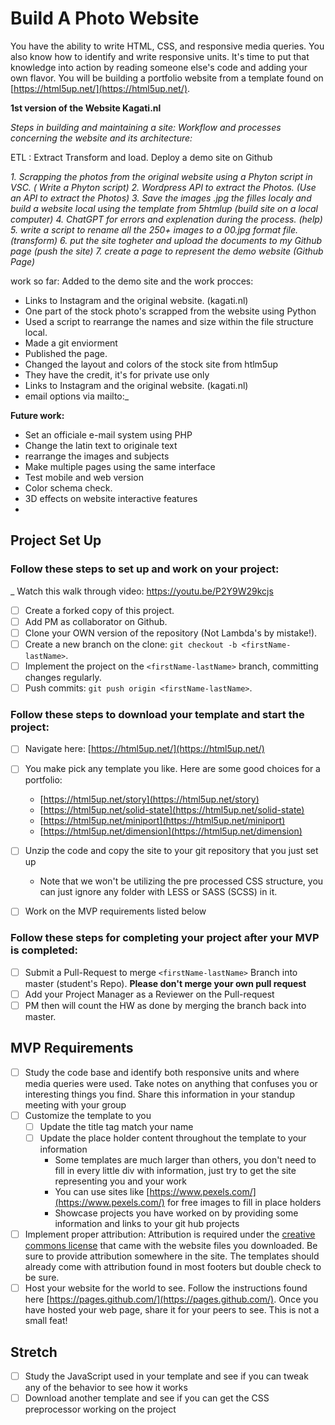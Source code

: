 # Build A Photo Website
You have the ability to write HTML, CSS, and responsive media queries.  You also know how to identify and write responsive units.  It's time to put that knowledge into action by reading someone else's code and adding your own flavor.  You will be building a portfolio website from a template found on [https://html5up.net/](https://html5up.net/).

**1st version of the Website Kagati.nl** 

_Steps in building and maintaining a site:_ 
_Workflow and processes concerning the website and its architecture:_ 

ETL : Extract Transform and load. 
Deploy a demo site on Github 

_1. Scrapping the photos from the original website using a Phyton script in VSC. _( Write a Phyton script)_ 
2. Wordpress API to extract the Photos. _(Use an API to extract the Photos)_ 
3. Save the images .jpg the filles localy and build a website local using the template from 5htmlup _(build site on a local computer)_ 
4. ChatGPT for errors and explenation during the process.  _(help)_
5. write a script to rename all the 250+ images to a 00.jpg format file.  _(transform)_
6. put the site togheter and upload the documents to my Github page _(push the site)_ 
7. create a page to represent the demo website _(Github Page)__ 

work so far: Added to the demo site and the work procces: 

- Links to Instagram and the original website. (kagati.nl) 
- One part of the stock photo's scrapped from the website using Python 
- Used a script to rearrange the names and size  within the file structure local.
- Made a git enviorment
- Published the page. 
- Changed the layout and colors of the stock site from htlm5up
- They have the credit, it's for private use only
- Links to Instagram and the original website. (kagati.nl) 
- email options via mailto:_ 

**Future  work:** 
- Set an officiale e-mail system using PHP 
- Change the latin text to originale text
- rearrange the images and subjects 
- Make multiple pages using the same interface 
- Test mobile and web version
- Color schema check. 
- 3D effects on website interactive features
- 
## Project Set Up

### Follow these steps to set up and work on your project:

_ Watch this walk through video:  https://youtu.be/P2Y9W29kcjs

- [ ] Create a forked copy of this project.
- [ ] Add PM as collaborator on Github.
- [ ] Clone your OWN version of the repository (Not Lambda's by mistake!).
- [ ] Create a new branch on the clone: `git checkout -b <firstName-lastName>`.
- [ ] Implement the project on the `<firstName-lastName>` branch, committing changes regularly.
- [ ] Push commits: `git push origin <firstName-lastName>`.

### Follow these steps to download your template and start the project:

- [ ] Navigate here: [https://html5up.net/](https://html5up.net/)
- [ ] You make pick any template you like.  Here are some good choices for a portfolio:
	- [https://html5up.net/story](https://html5up.net/story)
	- [https://html5up.net/solid-state](https://html5up.net/solid-state)
	- [https://html5up.net/miniport](https://html5up.net/miniport)
	- [https://html5up.net/dimension](https://html5up.net/dimension)

- [ ] Unzip the code and copy the site to your git repository that you just set up
  * Note that we won't be utilizing the pre processed CSS structure, you can just ignore any folder with LESS or SASS (SCSS) in it.
- [ ] Work on the MVP requirements listed below

### Follow these steps for completing your project after your MVP is completed:

- [ ] Submit a Pull-Request to merge `<firstName-lastName>` Branch into master (student's Repo). **Please don't merge your own pull request**
- [ ] Add your Project Manager as a Reviewer on the Pull-request
- [ ] PM then will count the HW as done by merging the branch back into master.

## MVP Requirements

- [ ] Study the code base and identify both responsive units and where media queries were used.  Take notes on anything that confuses you or interesting things you find.  Share this information in your standup meeting with your group
- [ ] Customize the template to you 
	- [ ] Update the title tag match your name
	- [ ] Update the place holder content throughout the template to your information
		* Some templates are much larger than others, you don't need to fill in every little div with information, just try to get the site representing you and your work 
		* You can use sites like [https://www.pexels.com/](https://www.pexels.com/) for free images to fill in place holders
		* Showcase projects you have worked on by providing some information and links to your git hub projects
- [ ] Implement proper attribution: Attribution is required under the [creative commons license](https://html5up.net/license) that came with the website files you downloaded.  Be sure to provide attribution somewhere in the site.  The templates should already come with attribution found in most footers but double check to be sure.
- [ ] Host your website for the world to see. Follow the instructions found here [https://pages.github.com/](https://pages.github.com/).  Once you have hosted your web page, share it for your peers to see.  This is not a small feat!

## Stretch

- [ ] Study the JavaScript used in your template and see if you can tweak any of the behavior to see how it works
- [ ] Download another template and see if you can get the CSS preprocessor working on the project
